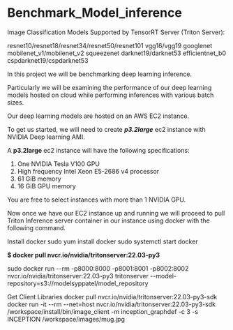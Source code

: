 # Benchmark_Model_inference
Image Classification Models Supported by TensorRT Server (Triton Server):

resnet10/resnet18/resnet34/resnet50/resnet101
vgg16/vgg19
googlenet
mobilenet_v1/mobilenet_v2
squeezenet
darknet19/darknet53
efficientnet_b0
cspdarknet19/cspdarknet53


In this project we will be benchmarking deep learning inference. 

Particularly we will be examining the performance of our deep learning models  hosted on cloud while performing inferences with various batch sizes.

Our deep learning models are hosted on an AWS EC2 instance.

To get us started, we will need to create **_p3.2large_** ec2 instance with NVIDIA Deep learning AMI.


A **p3.2large** ec2 instance will have the following specifications:
1) One NVIDIA Tesla V100 GPU
2) High frequency Intel Xeon E5-2686 v4 processor 
3) 61 GiB memory
4) 16 GiB GPU memory

You are free to select instances with more than 1 NVIDIA GPU.

Now once we have our EC2 instance up and running we will proceed to pull Triton Inference server container in our instance using docker with the following command.

Install docker
sudo yum install docker
sudo systemctl start docker

**$ docker pull nvcr.io/nvidia/tritonserver:22.03-py3**

sudo docker run --rm -p8000:8000 -p8001:8001 -p8002:8002 nvcr.io/nvidia/tritonserver:22.03-py3 tritonserver --model-repository=s3://modelsyppatel/model_repository

Get Client Libraries
docker pull nvcr.io/nvidia/tritonserver:22.03-py3-sdk
docker run -it --rm --net=host nvcr.io/nvidia/tritonserver:22.03-py3-sdk
/workspace/install/bin/image_client -m inception_graphdef -c 3 -s INCEPTION /workspace/images/mug.jpg